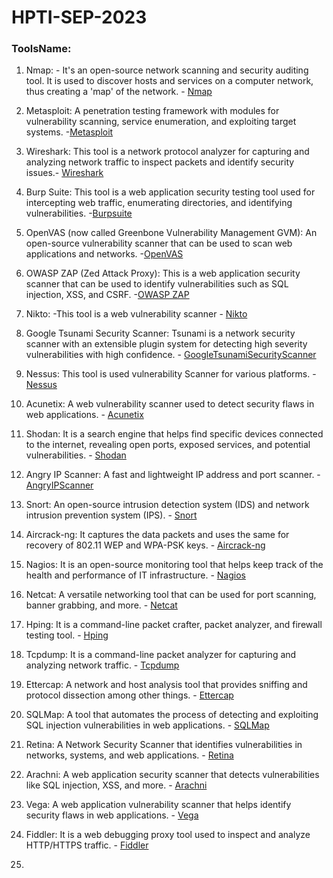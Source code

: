 # HPTI-SEP-2023

### ToolsName:
1. Nmap: - It's an open-source network scanning and security auditing tool. It is used to discover hosts and services on a computer network, thus creating a 'map' of the network. - [Nmap](https://nmap.org,http://scanme.nmap.org/)

2. Metasploit: A penetration testing framework with modules for vulnerability scanning, service enumeration, and exploiting target systems. -[Metasploit](https://www.metasploit.com/)

3. Wireshark: This tool is a network protocol analyzer for capturing and analyzing network traffic to inspect packets and identify security issues.- [Wireshark](https://www.wireshark.org/)

4. Burp Suite: This tool is a web application security testing tool used for intercepting web traffic, enumerating directories, and identifying vulnerabilities. -[Burpsuite](https://portswigger.net/burp/)

5. OpenVAS (now called Greenbone Vulnerability Management GVM): An open-source vulnerability scanner that can be used to scan web applications and networks. -[OpenVAS](https://www.openvas.org/)

6. OWASP ZAP (Zed Attack Proxy): This is a web application security scanner that can be used to identify vulnerabilities such as SQL injection, XSS, and CSRF. -[OWASP ZAP](https://www.zaproxy.org/)

8. Nikto: -This tool is a web vulnerability scanner - [Nikto](https://cirt.net/Nikto2)

9. Google Tsunami Security Scanner: Tsunami is a network security scanner with an extensible plugin system for detecting high severity vulnerabilities with high confidence. - [GoogleTsunamiSecurityScanner](https://github.com/google/tsunami-security-scanner)

10. Nessus: This tool is used vulnerability Scanner for various platforms. - [Nessus](https://www.tenable.com/products/nessus)

11. Acunetix: A web vulnerability scanner used to detect security flaws in web applications. - [Acunetix](https://www.acunetix.com/)

12. Shodan: It is a search engine that helps find specific devices connected to the internet, revealing open ports, exposed services, and potential vulnerabilities. - [Shodan](https://www.shodan.io/)

13. Angry IP Scanner: A fast and lightweight IP address and port scanner. - [AngryIPScanner](https://angryip.org/)

14. Snort: An open-source intrusion detection system (IDS) and network intrusion prevention system (IPS). - [Snort](https://www.snort.org/)

15. Aircrack-ng: It captures the data packets and uses the same for recovery
of 802.11 WEP and WPA-PSK keys. - [Aircrack-ng](http://www.aircrack-ng.org/)

16. Nagios: It is an open-source monitoring tool that helps keep track of the health and performance of IT infrastructure. - [Nagios](https://www.nagios.org/)

17. Netcat: A versatile networking tool that can be used for port scanning, banner grabbing,    and more. - [Netcat](https://en.wikipedia.org/wiki/Netcat)

18. Hping: It is a command-line packet crafter, packet analyzer, and firewall testing tool. - [Hping](http://www.hping.org/)

19. Tcpdump: It is a command-line packet analyzer for capturing and analyzing network traffic. - [Tcpdump](https://www.tcpdump.org/)

20. Ettercap: A network and host analysis tool that provides sniffing and protocol dissection among other things. - [Ettercap](https://www.ettercap-project.org/)

21. SQLMap: A tool that automates the process of detecting and exploiting SQL injection vulnerabilities in web applications. - [SQLMap](https://sqlmap.org/)

22. Retina: A Network Security Scanner that identifies vulnerabilities in networks, systems, and web applications. - [Retina](https://www.beyondtrust.com/go-beyond)

23. Arachni: A web application security scanner that detects vulnerabilities like SQL injection, XSS, and more. - [Arachni](https://ecsypno.com/pages/arachni-web-application-security-scanner-framework)

24. Vega: A web application vulnerability scanner that helps identify security flaws in web applications. - [Vega](https://subgraph.com/vega/)

25. Fiddler: It is a web debugging proxy tool used to inspect and analyze HTTP/HTTPS traffic. - [Fiddler](https://www.telerik.com/fiddler)

26. 

